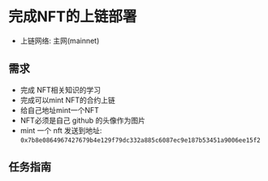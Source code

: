 #  完成NFT的上链部署
- 上链网络: 主网(mainnet)

## 需求
- 完成 NFT相关知识的学习
- 完成可以mint NFT的合约上链
- 给自己地址mint一个NFT
-  NFT必须是自己 github 的头像作为图片
- mint 一个 nft 发送到地址: `0x7b8e0864967427679b4e129f79dc332a885c6087ec9e187b53451a9006ee15f2`

## 任务指南